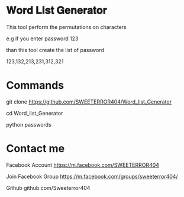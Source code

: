 # 𝐖𝐨𝐫𝐝 𝐋𝐢𝐬𝐭 𝐆𝐞𝐧𝐞𝐫𝐚𝐭𝐨𝐫
This tool perform the permutations on characters

e.g if you enter password 123 

than this tool create the list of password 

123,132,213,231,312,321
 
# Commands
git clone https://github.com/SWEETERROR404/Word_list_Generator

cd Word_list_Generator

python passwords

# Contact me
Facebook Account https://m.facebook.com/SWEETERROR404

Join Facebook Group https://m.facebook.com/groups/sweeterror404/

Github github.com/Sweeterror404 
